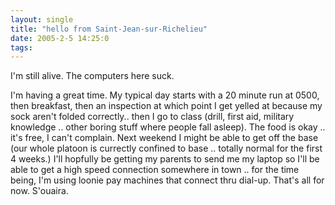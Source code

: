 ```yaml
---
layout: single
title: "hello from Saint-Jean-sur-Richelieu"
date: 2005-2-5 14:25:0
tags: 
---
```


I'm still alive. The computers here suck.

I'm having a great time. My typical day starts with a 20 minute run at 0500, then breakfast, then an inspection at which point I get yelled at because my sock aren't folded correctly.. then I go to class (drill, first aid, military knowledge .. other boring stuff where people fall asleep). The food is okay .. it's free, I can't complain. Next weekend I might be able to get off the base (our whole platoon is currectly confined to base .. totally normal for the first 4 weeks.) I'll hopfully be getting my parents to send me my laptop so I'll be able to get a high speed connection somewhere in town .. for the time being, I'm using loonie pay machines that connect thru dial-up. That's all for now. S'ouaira.
